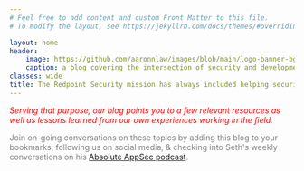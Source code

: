 ```yaml
---
# Feel free to add content and custom Front Matter to this file.
# To modify the layout, see https://jekyllrb.com/docs/themes/#overriding-theme-defaults

layout: home
header: 
    image: https://github.com/aaronnlaw/images/blob/main/logo-banner-bg-black.png?raw=true
    caption: a blog covering the intersection of security and development
classes: wide
title: The Redpoint Security mission has always included helping security professionals and developers navigate the infosec world.
---
```

  
 <span style="color:red">*Serving that purpose, our blog points you to a few relevant resources as well as lessons learned from our own experiences working in the field.* </span>

 <span style="color:grey">Join on-going conversations on these topics by adding this blog to your bookmarks, following us on social media, & checking into Seth's weekly conversations on his [Absolute AppSec podcast](absoluteappsec.com).</span>